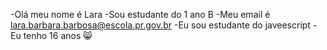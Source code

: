 -Olá meu nome é Lara
-Sou estudante do 1 ano B
-Meu email é lara.barbara.barbosa@escola.pr.gov.br
-Eu sou estudante do javeescript
-Eu tenho 16 anos 😸
